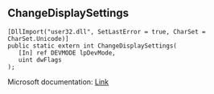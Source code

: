 ## ChangeDisplaySettings

```
[DllImport("user32.dll", SetLastError = true, CharSet = CharSet.Unicode)]
public static extern int ChangeDisplaySettings(
   [In] ref DEVMODE lpDevMode,
   uint dwFlags
);
```

Microsoft documentation: [Link](https://docs.microsoft.com/en-us/windows/win32/api/winuser/nf-winuser-changedisplaysettingsw)
